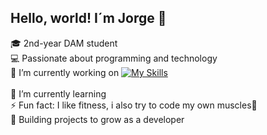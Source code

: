 ## Hello, world! I´m Jorge 👋

🎓 2nd-year DAM student <br>
💻 Passionate about programming and technology <br>
🔭 I’m currently working on [![My Skills](https://skillicons.dev/icons?i=cs,kotlin,js,androidstudio)](https://skillicons.dev) <br>  
🌱 I’m currently learning <br>
⚡ Fun fact: I like fitness, i also try to code my own muscles💪 <br>
🚀 Building projects to grow as a developer <br>
